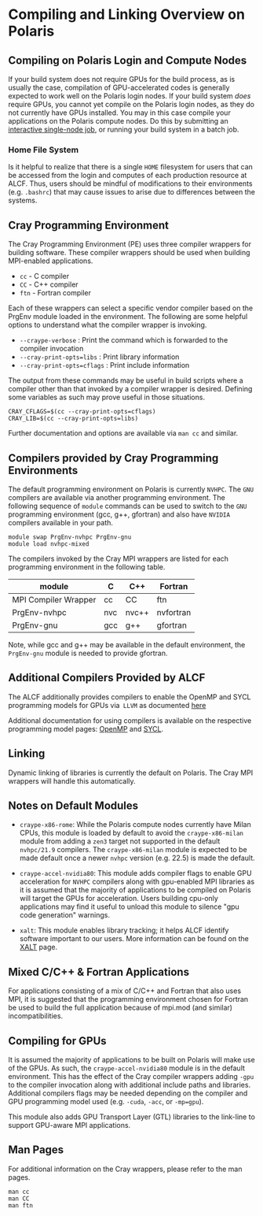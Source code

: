 # Compiling and Linking Overview on Polaris

## Compiling on Polaris Login and Compute Nodes

If your build system does not require GPUs for the build process, as is usually the case, compilation of GPU-accelerated codes is generally expected to work well on the Polaris login nodes. If your build system _does_ require GPUs, you cannot yet compile on the Polaris login nodes, as they do not currently have GPUs installed. You may in this case compile your applications on the Polaris compute nodes. Do this by submitting an [interactive single-node job](../running-jobs.md#Interactive-Jobs-on-Compute-Nodes), or running your build system in a batch job.

<!-- The following section on home file system would be more useful somewhere else --Tim W.: -->

### Home File System

Is it helpful to realize that there is a single `HOME` filesystem for users that can be accessed from the login and computes of each production resource at ALCF. Thus, users should be mindful of modifications to their environments (e.g. `.bashrc`) that may cause issues to arise due to differences between the systems. 

## Cray Programming Environment

The Cray Programming Environment (PE) uses three compiler wrappers for building software. These compiler wrappers should be used when building MPI-enabled applications.

- `cc` - C compiler
- `CC` - C++ compiler
- `ftn` - Fortran compiler

Each of these wrappers can select a specific vendor compiler based on the PrgEnv module loaded in the environment. The following are some helpful options to understand what the compiler wrapper is invoking.

- `--craype-verbose` : Print the command which is forwarded to the compiler invocation
- `--cray-print-opts=libs` : Print library information
- `--cray-print-opts=cflags` : Print include information

The output from these commands may be useful in build scripts where a compiler other than that invoked by a compiler wrapper is desired. Defining some variables as such may prove useful in those situations.
```
CRAY_CFLAGS=$(cc --cray-print-opts=cflags)
CRAY_LIB=$(cc --cray-print-opts=libs)
```
Further documentation and options are available via `man cc` and similar. 

## Compilers provided by Cray Programming Environments

The default programming environment on Polaris is currently `NVHPC`. The `GNU` compilers are available via another programming environment. The following sequence of `module` commands can be used to switch to the `GNU` programming environment (gcc, g++, gfortran) and also have `NVIDIA` compilers available in your path.

```
module swap PrgEnv-nvhpc PrgEnv-gnu
module load nvhpc-mixed
```

The compilers invoked by the Cray MPI wrappers are listed for each programming environment in the following table.

|module| C | C++ | Fortran |
| --- | --- | --- | --- |
| MPI Compiler Wrapper | cc | CC | ftn |
| PrgEnv-nvhpc | nvc | nvc++ | nvfortran |
| PrgEnv-gnu | gcc | g++ | gfortran |

Note, while gcc and g++ may be available in the default environment, the `PrgEnv-gnu` module is needed to provide gfortran.

[//]: # (ToDo: do the gnu compilers loaded by PrgEnv-gnu have non-zero support for GPUs?)
[//]: # (ToDo: should there be a GNU compilers page? Even if they don't support GPUs?)


## Additional Compilers Provided by ALCF

The ALCF additionally provides compilers to enable the OpenMP and SYCL programming models for GPUs via` LLVM` as documented [here](llvm-compilers-polaris.md)

Additional documentation for using compilers is available on the respective programming model pages: [OpenMP](../programming-models/openmp-polaris.md) and [SYCL](../programming-models/sycl-polaris.md).

## Linking

Dynamic linking of libraries is currently the default on Polaris. The Cray MPI wrappers will handle this automatically.

[//]: # (ToDo: first attempt at using CRAYPE_LINK_TYPE=static didn't go well; couldn't find libpthread and lrt)

## Notes on Default Modules

* `craype-x86-rome`: While the Polaris compute nodes currently have Milan CPUs, this module is loaded by default to avoid the `craype-x86-milan` module from adding a `zen3` target not supported in the default `nvhpc/21.9` compilers. The `craype-x86-milan` module is expected to be made default once a newer `nvhpc` version (e.g. 22.5) is made the default.

* `craype-accel-nvidia80`: This module adds compiler flags to enable GPU acceleration for `NVHPC` compilers along with gpu-enabled MPI libraries as it is assumed that the majority of applications to be compiled on Polaris will target the GPUs for acceleration. Users building cpu-only applications may find it useful to unload this module to silence "gpu code generation" warnings.

* `xalt`: This module enables library tracking; it helps ALCF identify software important to our users. More information can be found on the [XALT](./applications-and-libraries/libraries/xalt.md) page.

## Mixed C/C++ & Fortran Applications

For applications consisting of a mix of C/C++ and Fortran that also uses MPI, it is suggested that the programming environment chosen for Fortran be used to build the full application because of mpi.mod (and similar) incompatibilities. 

## Compiling for GPUs

It is assumed the majority of applications to be built on Polaris will make use of the GPUs. As such, the `craype-accel-nvidia80` module is in the default environment. This has the effect of the Cray compiler wrappers adding `-gpu` to the compiler invocation along with additional include paths and libraries. Additional compilers flags may be needed depending on the compiler and GPU programming model used (e.g. `-cuda`, `-acc`, or `-mp=gpu`).

This module also adds GPU Transport Layer (GTL) libraries to the link-line to support GPU-aware MPI applications.

## Man Pages
For additional information on the Cray wrappers, please refer to the man pages.
```
man cc
man CC
man ftn
```

